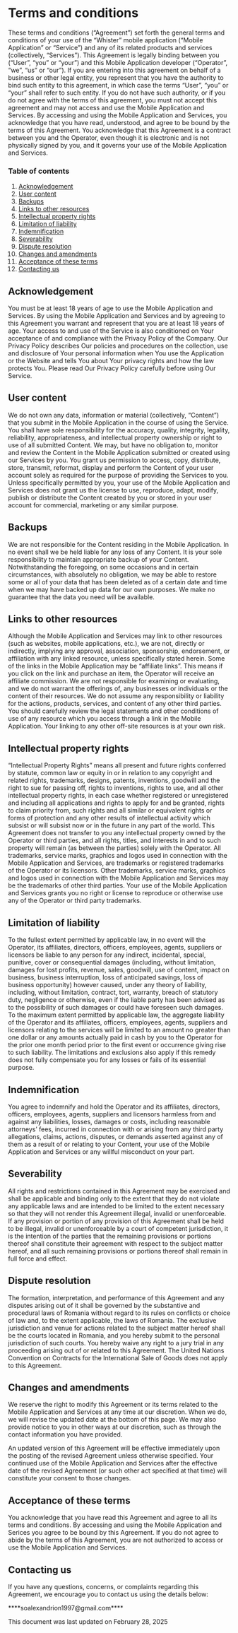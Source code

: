<h1>Terms and conditions</h1>
<p>These terms and conditions (“Agreement”) set forth the general terms and conditions of your use of the “Whister” mobile application (“Mobile Application” or “Service”) and any of its related products and services (collectively, “Services”). This Agreement is legally binding between you (“User”, “you” or “your”) and this Mobile Application developer (“Operator”, “we”, “us” or “our”). If you are entering into this agreement on behalf of a business or other legal entity, you represent that you have the authority to bind such entity to this agreement, in which case the terms “User”, “you” or “your” shall refer to such entity. If you do not have such authority, or if you do not agree with the terms of this agreement, you must not accept this agreement and may not access and use the Mobile Application and Services. By accessing and using the Mobile Application and Services, you acknowledge that you have read, understood, and agree to be bound by the terms of this Agreement. You acknowledge that this Agreement is a contract between you and the Operator, even though it is electronic and is not physically signed by you, and it governs your use of the Mobile Application and Services.</p>
<div class="wpembed-index"><h3>Table of contents</h3><ol class="wpembed-index"><li><a href="#acknowledgement">Acknowledgement</a></li><li><a href="#user-content">User content</a></li><li><a href="#backups">Backups</a></li><li><a href="#links-to-other-resources">Links to other resources</a></li><li><a href="#intellectual-property-rights">Intellectual property rights</a></li><li><a href="#limitation-of-liability">Limitation of liability</a></li><li><a href="#indemnification">Indemnification</a></li><li><a href="#severability">Severability</a></li><li><a href="#dispute-resolution">Dispute resolution</a></li><li><a href="#changes-and-amendments">Changes and amendments</a></li><li><a href="#acceptance-of-these-terms">Acceptance of these terms</a></li><li><a href="#contacting-us">Contacting us</a></li></ol></div><h2 id="acknowledgement">Acknowledgement</h2>
<p>You must be at least 18 years of age to use the Mobile Application and Services. By using the Mobile Application and Services and by agreeing to this Agreement you warrant and represent that you are at least 18 years of age. Your access to and use of the Service is also conditioned on Your acceptance of and compliance with the
Privacy Policy of the Company. Our Privacy Policy describes Our policies and procedures on the collection, use and disclosure of Your personal information when You use the Application or the Website and tells You about Your privacy rights and how the law protects You. Please read Our Privacy Policy carefully before using Our Service.</p>
<h2 id="user-content">User content</h2>
<p>We do not own any data, information or material (collectively, “Content”) that you submit in the Mobile Application in the course of using the Service. You shall have sole responsibility for the accuracy, quality, integrity, legality, reliability, appropriateness, and intellectual property ownership or right to use of all submitted Content. We may, but have no obligation to, monitor and review the Content in the Mobile Application submitted or created using our Services by you. You grant us permission to access, copy, distribute, store, transmit, reformat, display and perform the Content of your user account solely as required for the purpose of providing the Services to you. Unless specifically permitted by you, your use of the Mobile Application and Services does not grant us the license to use, reproduce, adapt, modify, publish or distribute the Content created by you or stored in your user account for commercial, marketing or any similar purpose.</p>
<h2 id="backups">Backups</h2>
<p>We are not responsible for the Content residing in the Mobile Application. In no event shall we be held liable for any loss of any Content. It is your sole responsibility to maintain appropriate backup of your Content. Notwithstanding the foregoing, on some occasions and in certain circumstances, with absolutely no obligation, we may be able to restore some or all of your data that has been deleted as of a certain date and time when we may have backed up data for our own purposes. We make no guarantee that the data you need will be available.</p>
<h2 id="links-to-other-resources">Links to other resources</h2>
<p>Although the Mobile Application and Services may link to other resources (such as websites, mobile applications, etc.), we are not, directly or indirectly, implying any approval, association, sponsorship, endorsement, or affiliation with any linked resource, unless specifically stated herein. Some of the links in the Mobile Application may be “affiliate links”. This means if you click on the link and purchase an item, the Operator will receive an affiliate commission. We are not responsible for examining or evaluating, and we do not warrant the offerings of, any businesses or individuals or the content of their resources. We do not assume any responsibility or liability for the actions, products, services, and content of any other third parties. You should carefully review the legal statements and other conditions of use of any resource which you access through a link in the Mobile Application. Your linking to any other off-site resources is at your own risk.</p>
<h2 id="intellectual-property-rights">Intellectual property rights</h2>
<p>“Intellectual Property Rights” means all present and future rights conferred by statute, common law or equity in or in relation to any copyright and related rights, trademarks, designs, patents, inventions, goodwill and the right to sue for passing off, rights to inventions, rights to use, and all other intellectual property rights, in each case whether registered or unregistered and including all applications and rights to apply for and be granted, rights to claim priority from, such rights and all similar or equivalent rights or forms of protection and any other results of intellectual activity which subsist or will subsist now or in the future in any part of the world. This Agreement does not transfer to you any intellectual property owned by the Operator or third parties, and all rights, titles, and interests in and to such property will remain (as between the parties) solely with the Operator. All trademarks, service marks, graphics and logos used in connection with the Mobile Application and Services, are trademarks or registered trademarks of the Operator or its licensors. Other trademarks, service marks, graphics and logos used in connection with the Mobile Application and Services may be the trademarks of other third parties. Your use of the Mobile Application and Services grants you no right or license to reproduce or otherwise use any of the Operator or third party trademarks.</p>
<h2 id="limitation-of-liability">Limitation of liability</h2>
<p>To the fullest extent permitted by applicable law, in no event will the Operator, its affiliates, directors, officers, employees, agents, suppliers or licensors be liable to any person for any indirect, incidental, special, punitive, cover or consequential damages (including, without limitation, damages for lost profits, revenue, sales, goodwill, use of content, impact on business, business interruption, loss of anticipated savings, loss of business opportunity) however caused, under any theory of liability, including, without limitation, contract, tort, warranty, breach of statutory duty, negligence or otherwise, even if the liable party has been advised as to the possibility of such damages or could have foreseen such damages. To the maximum extent permitted by applicable law, the aggregate liability of the Operator and its affiliates, officers, employees, agents, suppliers and licensors relating to the services will be limited to an amount no greater than one dollar or any amounts actually paid in cash by you to the Operator for the prior one month period prior to the first event or occurrence giving rise to such liability. The limitations and exclusions also apply if this remedy does not fully compensate you for any losses or fails of its essential purpose.</p>
<h2 id="indemnification">Indemnification</h2>
<p>You agree to indemnify and hold the Operator and its affiliates, directors, officers, employees, agents, suppliers and licensors harmless from and against any liabilities, losses, damages or costs, including reasonable attorneys’ fees, incurred in connection with or arising from any third party allegations, claims, actions, disputes, or demands asserted against any of them as a result of or relating to your Content, your use of the Mobile Application and Services or any willful misconduct on your part.</p>
<h2 id="severability">Severability</h2>
<p>All rights and restrictions contained in this Agreement may be exercised and shall be applicable and binding only to the extent that they do not violate any applicable laws and are intended to be limited to the extent necessary so that they will not render this Agreement illegal, invalid or unenforceable. If any provision or portion of any provision of this Agreement shall be held to be illegal, invalid or unenforceable by a court of competent jurisdiction, it is the intention of the parties that the remaining provisions or portions thereof shall constitute their agreement with respect to the subject matter hereof, and all such remaining provisions or portions thereof shall remain in full force and effect.</p>
<h2 id="dispute-resolution">Dispute resolution</h2>
<p>The formation, interpretation, and performance of this Agreement and any disputes arising out of it shall be governed by the substantive and procedural laws of Romania without regard to its rules on conflicts or choice of law and, to the extent applicable, the laws of Romania. The exclusive jurisdiction and venue for actions related to the subject matter hereof shall be the courts located in Romania, and you hereby submit to the personal jurisdiction of such courts. You hereby waive any right to a jury trial in any proceeding arising out of or related to this Agreement. The United Nations Convention on Contracts for the International Sale of Goods does not apply to this Agreement.</p>
<h2 id="changes-and-amendments">Changes and amendments</h2>
<p>We reserve the right to modify this Agreement or its terms related to the Mobile Application and Services at any time at our discretion. When we do, we will revise the updated date at the bottom of this page. We may also provide notice to you in other ways at our discretion, such as through the contact information you have provided.</p>
<p>An updated version of this Agreement will be effective immediately upon the posting of the revised Agreement unless otherwise specified. Your continued use of the Mobile Application and Services after the effective date of the revised Agreement (or such other act specified at that time) will constitute your consent to those changes.</p>
<h2 id="acceptance-of-these-terms">Acceptance of these terms</h2>
<p>You acknowledge that you have read this Agreement and agree to all its terms and conditions. By accessing and using the Mobile Application and Serices you agree to be bound by this Agreement. If you do not agree to abide by the terms of this Agreement, you are not authorized to access or use the Mobile Application and Services.</p>
<h2 id="contacting-us">Contacting us</h2>
<p>If you have any questions, concerns, or complaints regarding this Agreement, we encourage you to contact us using the details below:</p>
****soalexandrion1997@gmail.com****
<p>This document was last updated on February 28, 2025</p>
